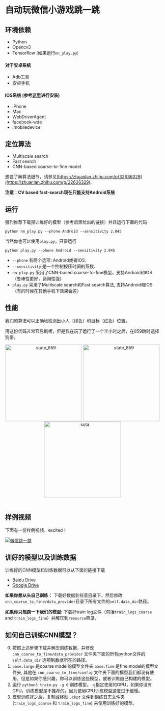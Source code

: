 # 自动玩微信小游戏跳一跳

## 环境依赖

- Python
- Opencv3
- Tensorflow (如果运行`nn_play.py`)

#### 对于安卓系统

- Adb工具
- 安卓手机

#### IOS系统 (参考[这里](https://testerhome.com/topics/7220)进行安装)

- iPhone
- Mac
- WebDriverAgent
- facebook-wda
- imobiledevice

## 定位算法

- Multiscale search
- Fast search
- CNN-based coarse-to-fine model

想要了解算法细节，请参见[https://zhuanlan.zhihu.com/p/32636329](https://zhuanlan.zhihu.com/p/32636329).

**注意：CV based fast-search现在只能支持Android系统**

## 运行

强烈推荐下载预训练好的模型（参考后面给出的链接）并且运行下面的代码

	python nn_play.py --phone Android --sensitivity 2.045

当然你也可以使用`play.py`，只要运行

	python play.py --phone Android --sensitivity 2.045

- `--phone` 有两个选项: Android或者IOS.
- `--sensitivity` 是一个控制按压时间的系数.
- `nn_play.py` 采用了CNN-based coarse-to-fine模型，支持Android和IOS（鲁棒性更好，适用性强）
- `play.py` 采用了Multiscale search和Fast search算法, 支持Android和IOS（有的时候在其他手机下效果会差）

## 性能

我们的算法可以正确地检测出小人（绿色）和目标（红色）位置。

用这份代码非常容易刷榜，但是我在玩了运行了一个半小时之后，在859跳时选择狗带。

<div align="center">
<img align="center" src="resource/state_859.png" width="250" alt="state_859">
<img align="center" src="resource/state_859_res.png" width="250" alt="state_859">
<img align="center" src="resource/sota.png" width="250" alt="sota">
</div>
<br/>

## 样例视频

下面有一份样例视频，excited！

[![微信跳一跳](https://img.youtube.com/vi/OeTI2Kx8Ehc/0.jpg)](https://youtu.be/OeTI2Kx8Ehc "自动玩微信小游戏跳一跳")

## 训好的模型以及训练数据

训练好的CNN模型和训练数据可以从下面的链接下载
- [Baidu Drive](https://pan.baidu.com/s/1c2rrlra)
- [Google Drive](https://drive.google.com/drive/folders/1tCUf2krzMpkQh_RJL02x0z__4j7MaUI4?usp=sharing)

**如果你想从头自己训练：** 下载好数据到任意目录下，然后修改`cnn_coarse_to_fine/data_provider`目录下所有文件的`self.data_dir`路径。

**如果你只想跑一下我们的模型:** 下载好train log文件（包括`train_logs_coarse` and `train_logs_fine`）并解压到`resource`目录。

## 如何自己训练CNN模型？

0. 按照上述步骤下载并解压训练数据，并修改 `cnn_coarse_to_fine/data_provider` 文件夹下面的所有python文件的`self.data_dir` 选项到数据所在的路径。
0. `base.large` 是coarse model的模型文件夹 `base.fine` 是fine model的模型文件夹, 其他在 `cnn_coarse_to_fine/config` 文件夹下面的模型我们都没有使用，但是如果你感兴趣，你可以训练这些模型，或者训练自己构建的模型。
0. 运行 `python3 train.py -g 0` 训练模型，`-g`指定使用的GPU，如果你没有GPU，训练模型是不推荐的，因为使用CPU训练模型速度过于缓慢。
0. 模型训练好之后，复制或移动 `.ckpt` 文件到训练日志文件夹(`train_logs_coarse` 和 `train_logs_fine`) 来使用训练好的模型。

